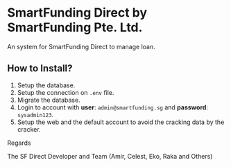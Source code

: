 # SmartFunding Direct by SmartFunding Pte. Ltd.
An system for SmartFunding Direct to manage loan.

## How to Install?
1. Setup the database.
2. Setup the connection on `.env` file.
3. Migrate the database.
4. Login to account with **user**: `admin@smartfunding.sg` and **password**: `sysadmin123`.
5. Setup the web and the default account to avoid the cracking data by the cracker.

Regards

The SF Direct Developer and Team
(Amir, Celest, Eko, Raka and Others)
